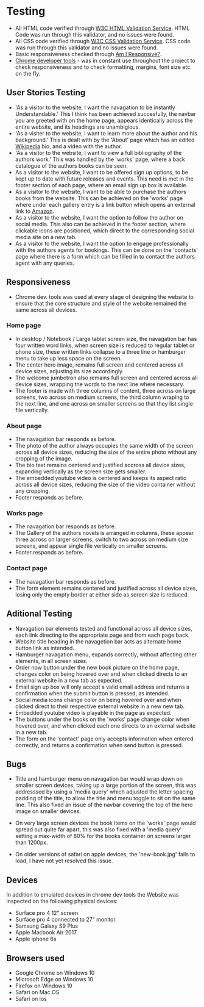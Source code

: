 # Testing

* All HTML code verified through [W3C HTML Validation Service](https://validator.w3.org/).
HTML Code was run through this validator, and no issues were found.
* All CSS code verified through [W3C CSS Validation Service](https://jigsaw.w3.org/css-validator/).
CSS code was run through this validator and no issues were found.
* Basic responsiveness checked through [Am I Responsive?](http://ami.responsivedesign.is/).
* [Chrome developer tools](https://developers.google.com/web/tools/chrome-devtools) - was in constant use throughout the 
project to check responsiveness and to check formatting, margins, font size etc. on the fly.

## User Stories Testing

* 'As a visitor to the website, I want the navagation to be instantly Understandable.' 
This I think has been achieved succesfully, the navbar you are greeted with on the home page, appears identically
across the entire website, and its headings are unambigious.
* 'As a visiter to the website, I want to learn more about the author and his background.'
This is dealt with by the 'About' page which has an edited [Wikipedia](https://en.wikipedia.org/wiki/Kazuo_Ishiguro)
bio, and a video with the author.
* 'As a visitor to the website, I want to view a full bibliography of the authors work.' This was handled by the 'works'
page, where a back catalogue of the authors books can be seen.
* As a visitor to the website, I want to be offered sign up options, to be kept up to date with future releases and events.
This need is met in the footer section of each page, where an email sign up box is available.
* As a visitor to the website, I want to be able to purchase the authors books from the website. This can be achieved 
on the 'works' page where under each gallery entry is a link button which opens an external link to [Amazon](amazon.co.uk).
* As a visitor to the website, I want the option to follow the author on social media. This also can be achieved in the 
footer section, where clickable icons are positioned, which direct to the corresponding social media site on a new tab.
* As a visitor to the website, I want the option to engage professionally with the authors agents for bookings. This can be 
done on the 'contacts' page where there is a form which can be filled in to contact the authors agent with any queries.

## Responsiveness

* Chrome dev. tools was used at every stage of designing the website to ensure that the core structure and style of 
the website remained the same across all devices.

### Home page

* In desktop / Notebook / Large tablet screen size, the navagation bar has four written word links,
when screen size is reduced to regular tablet or phone size, these written links collapse to a three line or hamburger
menu to take up less space on the screen.
* The center hero image, remains full screen and centered across all device sizes, adjusting its size accordingly.
* The welcome jumbotron also remains full screen and centered across all device sizes, wrapping the words to the next line 
where necessary.
* The footer is made with three columns of content, three across on large screens, two across on medium screens,
the third column wraping to the next line, and one across on smaller screens so that they list single file vertically.

### About page

* The navagation bar responds as before.
* The photo of the author always occupies the same width of the screen across all device sizes, reducing the size of the entire 
photo without any cropping of the image.
* The bio text remains centered and justified accross all device sizes, expanding vertically as the screen size gets smaller.
* The embedded youtube video is centered and keeps its aspect ratio across all device sizes, reducing the size of the video 
container without any cropping.
* Footer responds as before.

### Works page

* The navagation bar responds as before.
* The Gallery of the authors novels is arranged in columns, these appear three across on larger screens,
switch to two across on medium size screens, and appear single file vertically on smaller screens.
* Footer responds as before.

### Contact page

* The navagation bar responds as before.
* The form element remains centered and justified across all device sizes, losing only the empty border at either side as
screen size is reduced.

## Aditional Testing

* Navagation bar elements tested and functional across all device sizes, each link directing to the appropriate page
and from each page back.
* Website title heading in the navagetion bar acts as alternate home button link as intended.
* Hamburger navagation menu, expands correctly, without affecting other elements, in all screen sizes.
* Order now button under the new book picture on the home page, changes color on being hovered over and when clicked directs to 
an external website in a new tab as expected.
* Email sign up box will only accept a valid email address and returns a confirmation when the submit button is pressed,
as intended.
* Social media icons change color on being hovered over and when clicked direct to their respective external website in 
a new new tab.
* Embedded youtube video is playable in the page as expected.
* The buttons under the books on the 'works' page change color when hovered over, and when clicked each one directs to
 an external website in a new tab.
 * The form on the 'contact' page only accepts information when entered correctly, and returns a confirmation when send
 button is pressed.

## Bugs 

* Title and hamburger menu on navagation bar would wrap down on smaller screen devices, taking up a large portion of the 
screen, this was addresssed by using a 'media query' which adjusted the letter spacing padding of the title, to 
allow the title and menu toggle to sit on the same line. This also fixed an issue of the navbar covering the top of the hero 
image on smaller devices.

* On very large screen devices the book items on the 'works' page would spread out quite far apart, this was also 
fixed with a 'media query' setting a max-width of 80% for the books container on screens larger than 1200px.

* On older versions of safari on apple devices, the 'new-book.jpg' fails to load, I have not yet resolved this issue.

## Devices 

In addition to emulated devices in chrome dev tools the Website was inspected on the following physical devices:
* Surface pro 4 12" screen
* Surface pro 4 connected to 27" monitor.
* Samsung Galaxy S9 Plus
* Apple Macbook Air 2017
* Apple iphone 6s

## Browsers used
* Google Chrome on Windows 10
* Microsoft Edge on Windows 10
* Firefox on Windows 10
* Safari on Mac OS
* Safari on ios



